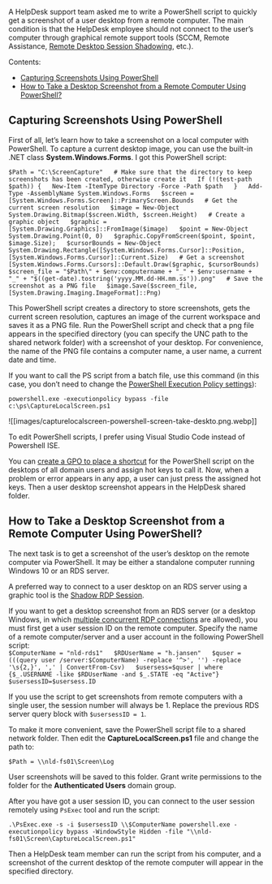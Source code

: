 A HelpDesk support team asked me to write a PowerShell script to quickly get a screenshot of a user desktop from a remote computer. The main condition is that the HelpDesk employee should not connect to the user’s computer through graphical remote support tools (SCCM, Remote Assistance, [Remote Desktop Session Shadowing](https://woshub.com/rdp-session-shadow-to-windows-10-user/), etc.).

Contents:

*   [Capturing Screenshots Using PowerShell](https://woshub.com/take-user-desktop-screenshot-with-powershell/#h2_1)
*   [How to Take a Desktop Screenshot from a Remote Computer Using PowerShell?](https://woshub.com/take-user-desktop-screenshot-with-powershell/#h2_2)

Capturing Screenshots Using PowerShell
--------------------------------------

First of all, let’s learn how to take a screenshot on a local computer with PowerShell. To capture a current desktop image, you can use the built-in .NET class **System.Windows.Forms**. I got this PowerShell script:

`$Path = "C:\ScreenCapture"   # Make sure that the directory to keep screenshots has been created, otherwise create it   If (!(test-path $path)) {   New-Item -ItemType Directory -Force -Path $path   }   Add-Type -AssemblyName System.Windows.Forms   $screen = [System.Windows.Forms.Screen]::PrimaryScreen.Bounds   # Get the current screen resolution   $image = New-Object System.Drawing.Bitmap($screen.Width, $screen.Height)   # Create a graphic object   $graphic = [System.Drawing.Graphics]::FromImage($image)   $point = New-Object System.Drawing.Point(0, 0)   $graphic.CopyFromScreen($point, $point, $image.Size);   $cursorBounds = New-Object System.Drawing.Rectangle([System.Windows.Forms.Cursor]::Position, [System.Windows.Forms.Cursor]::Current.Size)   # Get a screenshot   [System.Windows.Forms.Cursors]::Default.Draw($graphic, $cursorBounds)   $screen_file = "$Path\" + $env:computername + "_" + $env:username + "_" + "$((get-date).tostring('yyyy.MM.dd-HH.mm.ss')).png"   # Save the screenshot as a PNG file   $image.Save($screen_file, [System.Drawing.Imaging.ImageFormat]::Png)`

This PowerShell script creates a directory to store screenshots, gets the current screen resolution, captures an image of the current workspace and saves it as a PNG file. Run the PowerShell script and check that a png file appears in the specified directory (you can specify the UNC path to the shared network folder) with a screenshot of your desktop. For convenience, the name of the PNG file contains a computer name, a user name, a current date and time.

If you want to call the PS script from a batch file, use this command (in this case, you don’t need to change the [PowerShell Execution Policy settings](https://woshub.com/configure-powershell-script-execution-policy/)):

`powershell.exe -executionpolicy bypass -file c:\ps\CaptureLocalScreen.ps1`

![[images/capturelocalscreen-powershell-screen-take-deskto.png.webp]]

To edit PowerShell scripts, I prefer using Visual Studio Code instead of Powershell ISE.

You can [create a GPO to place a shortcut](https://woshub.com/create-desktop-shortcuts-group-policy/) for the PowerShell script on the desktops of all domain users and assign hot keys to call it. Now, when a problem or error appears in any app, a user can just press the assigned hot keys. Then a user desktop screenshot appears in the HelpDesk shared folder.

How to Take a Desktop Screenshot from a Remote Computer Using PowerShell?
-------------------------------------------------------------------------

The next task is to get a screenshot of the user’s desktop on the remote computer via PowerShell. It may be either a standalone computer running Windows 10 or an RDS server.

A preferred way to connect to a user desktop on an RDS server using a graphic tool is the [Shadow RDP Session](https://woshub.com/rds-shadow-how-to-connect-to-a-user-session-in-windows-server-2012-r2/).

If you want to get a desktop screenshot from an RDS server (or a desktop Windows, in which [multiple concurrent RDP connections](https://woshub.com/how-to-allow-multiple-rdp-sessions-in-windows-10/) are allowed), you must first get a user session ID on the remote computer. Specify the name of a remote computer/server and a user account in the following PowerShell script:  
`$ComputerName = "nld-rds1"   $RDUserName = "h.jansen"   $quser = (((query user /server:$ComputerName) -replace '^>', '') -replace '\s{2,}', ',' | ConvertFrom-Csv)   $usersess=$quser | where {$_.USERNAME -like $RDUserName -and $_.STATE -eq "Active"}   $usersessID=$usersess.ID`

If you use the script to get screenshots from remote computers with a single user, the session number will always be 1. Replace the previous RDS server query block with `$usersessID = 1`.

To make it more convenient, save the PowerShell script file to a shared network folder. Then edit the **CaptureLocalScreen.ps1** file and change the path to:

`$Path = \\nld-fs01\Screen\Log`

User screenshots will be saved to this folder. Grant write permissions to the folder for the **Authenticated Users** domain group.

After you have got a user session ID, you can connect to the user session remotely using `PsExec` tool and run the script:

`.\PsExec.exe -s -i $usersessID \\$ComputerName powershell.exe -executionpolicy bypass -WindowStyle Hidden -file "\\nld-fs01\Screen\CaptureLocalScreen.ps1"`

Then a HelpDesk team member can run the script from his computer, and a screenshot of the current desktop of the remote computer will appear in the specified directory.